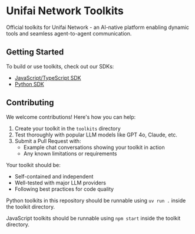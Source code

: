 # Unifai Network Toolkits

Official toolkits for Unifai Network - an AI-native platform enabling dynamic tools and seamless agent-to-agent communication.

## Getting Started

To build or use toolkits, check out our SDKs:

- [JavaScript/TypeScript SDK](https://github.com/unifai-network/unifai-sdk-js)
- [Python SDK](https://github.com/unifai-network/unifai-sdk-py)

## Contributing

We welcome contributions! Here's how you can help:

1. Create your toolkit in the `toolkits` directory
2. Test thoroughly with popular LLM models like GPT 4o, Claude, etc.
3. Submit a Pull Request with:
   - Example chat conversations showing your toolkit in action
   - Any known limitations or requirements

Your toolkit should be:
- Self-contained and independent
- Well-tested with major LLM providers
- Following best practices for code quality

Python toolkits in this repository should be runnable using `uv run .` inside the toolkit directory.

JavaScript toolkits should be runnable using `npm start` inside the toolkit directory.
